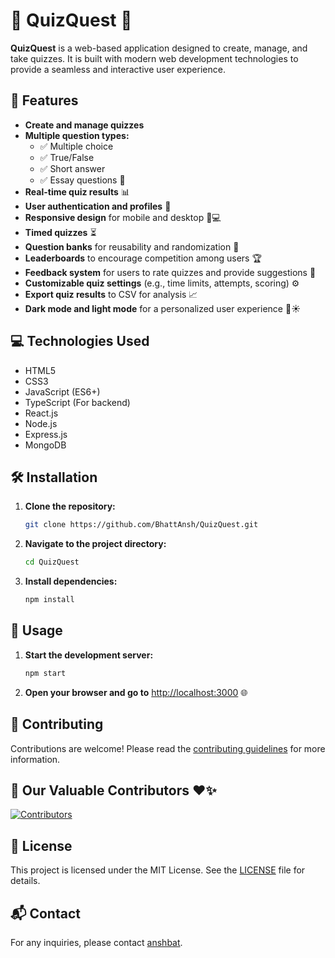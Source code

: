 # 🎉 QuizQuest 🎉

**QuizQuest** is a web-based application designed to create, manage, and take quizzes. It is built with modern web development technologies to provide a seamless and interactive user experience.

## 🚀 Features

- **Create and manage quizzes**  
- **Multiple question types:** 
  - ✅ Multiple choice 
  - ✅ True/False 
  - ✅ Short answer
  - ✅ Essay questions 📝
- **Real-time quiz results** 📊
- **User authentication and profiles** 🔑
- **Responsive design** for mobile and desktop 📱💻
- **Timed quizzes** ⏳
- **Question banks** for reusability and randomization 🔄
- **Leaderboards** to encourage competition among users 🏆
- **Feedback system** for users to rate quizzes and provide suggestions 💬
- **Customizable quiz settings** (e.g., time limits, attempts, scoring) ⚙️
- **Export quiz results** to CSV for analysis 📈
- **Dark mode and light mode** for a personalized user experience 🌙☀️

## 💻 Technologies Used

- HTML5
- CSS3
- JavaScript (ES6+)
- TypeScript (For backend)
- React.js
- Node.js
- Express.js
- MongoDB

## 🛠️ Installation

1. **Clone the repository:**
   ```bash
   git clone https://github.com/BhattAnsh/QuizQuest.git
   ```
2. **Navigate to the project directory:**
   ```bash
   cd QuizQuest
   ```
3. **Install dependencies:**
   ```bash
   npm install
   ```

## 🎉 Usage

1. **Start the development server:**
   ```bash
   npm start
   ```
2. **Open your browser and go to** [http://localhost:3000](http://localhost:3000) 🌐

## 🤝 Contributing

Contributions are welcome! Please read the [contributing guidelines](https://github.com/BhattAnsh/Quiz-Quest/blob/main/Contribution.md) for more information.

## 🌟 Our Valuable Contributors ❤️✨

[![Contributors](https://contrib.rocks/image?repo=BhattAnsh/Quiz-Quest)](https://github.com/BhattAnsh/Quiz-Quest/graphs/contributors)

## 📄 License

This project is licensed under the MIT License. See the [LICENSE](https://github.com/Kishore007raj/Quiz-Quest/blob/main/License.md) file for details.

## 📬 Contact

For any inquiries, please contact [anshbat](mailto:anshbhatt140@gmail.com).
